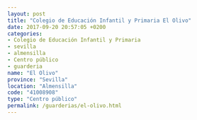 ```yaml
---
layout: post
title: "Colegio de Educación Infantil y Primaria El Olivo"
date: 2017-09-20 20:57:05 +0200
categories:
- Colegio de Educación Infantil y Primaria
- sevilla
- almensilla
- Centro público
- guarderia
name: "El Olivo"
province: "Sevilla"
location: "Almensilla"
code: "41008908"
type: "Centro público"
permalink: /guarderias/el-olivo.html
---
```

